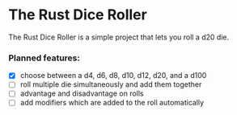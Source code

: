 # The Rust Dice Roller

The Rust Dice Roller is a simple project that lets you roll a d20 die.

### Planned features:
- [x] choose between a d4, d6, d8, d10, d12, d20, and a d100
- [ ] roll multiple die simultaneously and add them together
- [ ] advantage and disadvantage on rolls
- [ ] add modifiers which are added to the roll automatically
